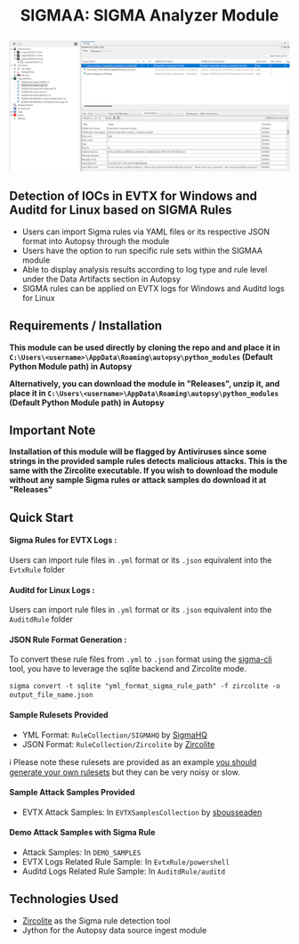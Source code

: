 # <p align="center">SIGMAA: SIGMA Analyzer Module</p>
![](UserInterface.png)
## Detection of IOCs in EVTX for Windows and Auditd for Linux based on SIGMA Rules 

- Users can import Sigma rules via YAML files or its respective JSON format into Autopsy through the module
- Users have the option to run specific rule sets within the SIGMAA module
- Able to display analysis results according to log type and rule level under the Data Artifacts section in Autopsy
- SIGMA rules can be applied on EVTX logs for Windows and Auditd logs for Linux


## Requirements / Installation

**This module can be used directly by cloning the repo and and place it in `C:\Users\<username>\AppData\Roaming\autopsy\python_modules` (Default Python Module path) in Autopsy**

**Alternatively, you can download the module in "Releases", unzip it, and place it in `C:\Users\<username>\AppData\Roaming\autopsy\python_modules` (Default Python Module path) in Autopsy**


## Important Note
**Installation of this module will be flagged by Antiviruses since some strings in the provided sample rules detects malicious attacks. This is the same with the Zircolite executable. If you wish to download the module without any sample Sigma rules or attack samples do download it at "Releases"**


## Quick Start

#### Sigma Rules for EVTX Logs : 

Users can import rule files in `.yml` format or its `.json` equivalent into the `EvtxRule` folder


#### Auditd for Linux Logs : 

Users can import rule files in `.yml` format or its `.json` equivalent into the `AuditdRule` folder


#### JSON Rule Format Generation : 

To convert  these rule files from `.yml` to `.json` format using the [sigma-cli](https://github.com/SigmaHQ/sigma-cli) tool, you have to leverage the sqlite backend and Zircolite mode.
```shell
sigma convert -t sqlite "yml_format_sigma_rule_path" -f zircolite -o output_file_name.json
```


#### Sample Rulesets Provided

- YML Format: `RuleCollection/SIGMAHQ` by [SigmaHQ](https://github.com/SigmaHQ/sigma)
- JSON Format: `RuleCollection/Zircolite` by [Zircolite](https://github.com/wagga40/Zircolite)

:information_source: Please note these rulesets are provided as an example [you should generate your own rulesets](#why-you-should-build-your-own-rulesets) but they can be very noisy or slow.


#### Sample Attack Samples Provided

- EVTX Attack Samples: In `EVTXSamplesCollection` by [sbousseaden](https://github.com/sbousseaden/EVTX-ATTACK-SAMPLES/tree/master)


#### Demo Attack Samples with Sigma Rule

- Attack Samples: In `DEMO_SAMPLES`
- EVTX Logs Related Rule Sample: In `EvtxRule/powershell`
- Auditd Logs Related Rule Sample: In `AuditdRule/auditd`


## Technologies Used
- [Zircolite](https://github.com/wagga40/Zircolite) as the Sigma rule detection tool
- Jython for the Autopsy data source ingest module